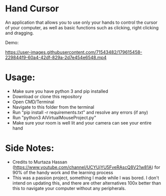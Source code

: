 # Hand Cursor
An application that allows you to use only your hands to control the cursor of your computer, as well as basic functions such as clicking, right clicking and dragging.

Demo:


https://user-images.githubusercontent.com/71543482/179615458-229844f9-60a4-42df-829a-2d7e454e6548.mp4

# Usage:
- Make sure you have python 3 and pip installed
- Download or clone this repository
- Open CMD/Terminal
- Navigate to this folder from the terminal
- Run "pip install -r requirements.txt" and resolve any errors (if any)
- Run "python3 AIVirtualMouseProject.py"
- Make sure your room is well lit and your camera can see your entire hand

# Side Notes:
- Credits to Murtaza Hassan (https://www.youtube.com/channel/UCYUjYU5FveRAscQ8V21w81A) for 90% of the handy work and the learning process
- This was a passion project, something I made while I was bored. I don't intend on updating this, and there are other alternatives 100x better than this to navigate your computer without any peripherals.
